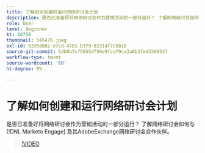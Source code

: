 ```yaml
---
title: 了解如何创建和运行网络研讨会计划
description: 是否已准备好将网络研讨会作为营销活动的一部分运行？ 了解网络研讨会如何与 [!DNL Marketo Engage] 及其AdobeExchange网络研讨会合作伙伴。
role: User
level: Beginner
kt: 10758
thumbnail: 345476.jpeg
exl-id: 52358882-e7cd-4781-b379-02314f7c5b10
source-git-commit: 5db8b7cf5855df56e9fca79ca3a0b3fed3300537
workflow-type: tm+mt
source-wordcount: '60'
ht-degree: 0%

---
```


# 了解如何创建和运行网络研讨会计划

是否已准备好将网络研讨会作为营销活动的一部分运行？ 了解网络研讨会如何与 [!DNL Marketo Engage] 及其AdobeExchange网络研讨会合作伙伴。

>[!VIDEO](https://video.tv.adobe.com/v/345476/?quality=12&learn=on)

